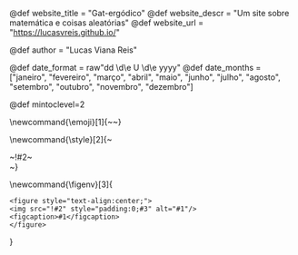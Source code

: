 <!-- ---------------------------------------------------
Add here global page variables to use throughout your
website.
The website_* must be defined for the RSS to work
----------------------------------------------------- -->
@def website_title = "Gat-ergódico"
@def website_descr = "Um site sobre matemática e coisas aleatórias"
@def website_url   = "https://lucasvreis.github.io/"

@def author = "Lucas Viana Reis"

@def date_format = raw"dd \d\e U \d\e yyyy"
@def date_months = ["janeiro", "fevereiro", "março", "abril", "maio", "junho", "julho", "agosto", "setembro", "outubro", "novembro", "dezembro"]

@def mintoclevel=2

<!-- ---------------------------------------------------
Add here global latex commands to use throughout your
pages. It can be math commands but does not need to be.
For instance:
* \newcommand{\phrase}{This is a long phrase to copy.}
----------------------------------------------------- -->
\newcommand{\emoji}[1]{~~~<i class="twa twa-!#1"></i>~~~}


<!-- Put a box around something and pass some css styling to the box
(useful for images for instance) e.g. :
\style{width:80%;}{![](path/to/img.png)} -->
\newcommand{\style}[2]{~~~<div style="!#1;margin-left:auto;margin-right:auto;">~~~!#2~~~</div>~~~}

\newcommand{\figenv}[3]{
~~~
<figure style="text-align:center;">
<img src="!#2" style="padding:0;#3" alt="#1"/>
<figcaption>#1</figcaption>
</figure>
~~~
}
